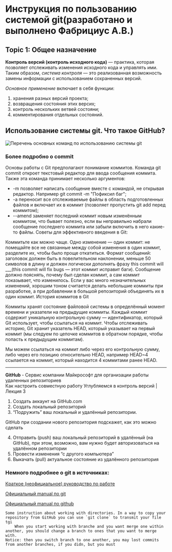 # Инструкция по пользованию системой git(разработано и выполнено Фабрициус А.В.)
## Topic 1: Общее назначение 
**Контроль версий (контроль исходного кода)** — практика, которая позволяет отслеживать
изменения исходного кода и управлять ими. Таким образом, *система контроля* — это реализованная возможность замены информации 
с использованием сохраненных версий.

*Основное применение* включает в себя функции:
1. хранения разных версий проекта;
2. возвращения состояния этих версих;
3. контроль нескольких ветвей состояни;
4. комментирования отдельных состояний.

## Использование системы git. Что такое GitHub?


![Перечень основных команд по использованию системы git](https://robotrackkursk.ru/wp-content/uploads/7/b/7/7b70c59517ca4da351b1f4822e35c90e.png)

### Более подробно о commit
Основы работы с Git предполагают понимание коммитов. Команда git commit откроет текстовый редактор для ввода сообщения коммита. Также эта команда принимает несколько аргументов:

- -m позволяет написать сообщение вместе с командой, не открывая редактор. Например git commit -m "Пофиксил баг";
- -a переносит все отслеживаемые файлы в область подготовленных файлов и включает их в коммит (позволяет пропустить git add перед коммитом);
- --amend заменяет последний коммит новым изменённым коммитом, что бывает полезно, если вы неправильно набрали сообщение последнего коммита или забыли включить в него какие-то файлы.
Советы для эффективного введения в Git:

Коммитьте как можно чаще.
Одно изменение — один коммит: не помещайте все не связанные между собой изменения в один коммит, разделите их, чтобы было проще откатиться.
Формат сообщений: заголовок должен быть в повелительном наклонении, меньше 50 символов в длину и должен логически дополнять фразу this commit will ___(this commit will fix bugs — этот коммит исправит баги). Сообщение должно пояснять, почему был сделан коммит, а сам коммит показывает, что изменилось.
Если у вас много незначительных изменений, хорошим тоном считается делать небольшие коммиты при разработке, а при добавлении в большой репозиторий объединять их в один коммит.
История коммитов в Git

Коммиты хранят состояние файловой системы в определённый момент времени и указатели на предыдущие коммиты. Каждый коммит содержит уникальную контрольную сумму — идентификатор, который Git использует, чтобы ссылаться на коммит. Чтобы отслеживать историю, Git хранит указатель HEAD, который указывает на первый коммит (мы следуем по цепочке коммитов в обратном порядке, чтобы попасть к предыдущим коммитам).

Мы можем ссылаться на коммит либо через его контрольную сумму, либо через его позицию относительно HEAD, например HEAD~4 ссылается на коммит, который находится 4 коммитами ранее HEAD.

---
**GitHub** - Сервис компании Майкрософт для
организации работы удаленных
репозиториев  
Как настроить совместную работу
Углубляемся в контроль версий | Лекция 3
1. Создать аккаунт на GitHub.com
2. Создать локальный репозиторий
3. “Подружить” ваш локальный и удалённый репозитории. 

 GitHub при создании нового репозитория подскажет, как это можно сделать

4. Отправить (push) ваш локальный репозиторий в удалённый (на GitHub), при этом, возможно, 
вам нужно будет авторизоваться на удалённом репозитории
5. Провести изменения “с другого компьютера”
6. Выкачать (pull) актуальное состояние из удалённого репозитория
 
### Немного подробнее о git в источниках:
[Краткое (неофициальное) руководство по работе](https://proglib.io/p/git-for-half-an-hour)

[Официальный manual по git](https://git-scm.com/docs/user-manual)

[Официальный manual по github](https://github.com/git-guides)


    Some instruction about working with directories. In a way to copy your repository from GitHub you can use `git clone` to transmit your file tgi
        When you start working with branche and you want merge one within another, you should change a branch to ones that you want to merge with.
    Notice: then you switch branch to one another, you may lost commits from another branches, if you didn, but you must
